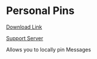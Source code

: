 # Personal Pins

[Download Link](https://OILYY.github.io/downloader/?plugin=PersonalPins)

[Support Server](https://discord.gg/Y36CTWeCFE)

Allows you to locally pin Messages
